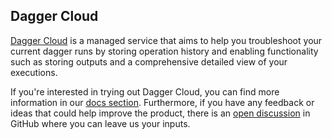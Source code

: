 ## Dagger Cloud

<p><a href="https://dagger.cloud" target="_blank" rel="">Dagger Cloud</a> is a managed service that aims to help you troubleshoot your current dagger runs by storing operation history and enabling functionality such as storing outputs and a comprehensive detailed view of your executions.</p>

If you're interested in trying out Dagger Cloud, you can find more information in our [docs section](guides/logdebug/1241-dagger-cloud-debugging.md). Furthermore, if you have any feedback or ideas that could help improve the product, there is an [open discussion](https://github.com/dagger/dagger/discussions/2783) in GitHub where you can leave us your inputs.
